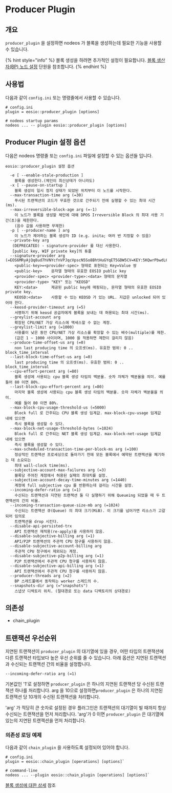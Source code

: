 # Producer Plugin

## 개요

`producer_plugin` 을 설정하면 nodeos 가 블록을 생성하는데 필요한 기능을 사용할 수 있습니다.

{% hint style="info" %}
블록 생성을 하려면 추가적인 설정이 필요합니다. [블록 생산자(BP) 노드 설정](../../producer.md) 단원을 참조합니다.
{% endhint %}

## 사용법

다음과 같이 `config.ini`  또는 명령줄에서 사용할 수 있습니다.&#x20;

```
# config.ini
plugin = eosio::producer_plugin [options]

# nodeos startup params
nodeos ... -- plugin eosio::producer_plugin [options]
```

## Producer Plugin 설정 옵션

다음은 nodeos 명령줄 또는 `config.ini` 파일에 설정할 수 있는 옵션들 입니다.

```
eosio::producer_plugin 설정 옵션

  -e [ --enable-stale-production ]      
    블록을 생성한다.(체인이 최신상태가 아니라도)
  -x [ --pause-on-startup ]             
    블록 생성이 일시 정지 상태가 되었된 위치부터 이 노드를 시작한다.
  --max-transaction-time arg (=30)      
    푸시된 트랜잭션의 코드가 무효한 것으로 간주되기 전에 실행할 수 있는 최대 시간(ms).
  --max-irreversible-block-age arg (=-1)
    이 노드가 블록을 생성할 체인에 대해 DPOS Irreversible Block 의 최대 사용 기간(초)을 제한한다.
    (음수 값을 사용하면 무제한)
  -p [ --producer-name ] arg
    이 노드가 제어하는 블록 생성자 ID (e.g. inita; 여러 번 지정할 수 있음)
  --private-key arg
   (DEPRECATED) - signature-provider 를 대신 사용한다.
   [public key, WIF private key]의 튜플
  --signature-provider arg (=EOS6MRyAjQq8ud7hVNYcfnVPJqcVpscN5So8BhtHuGYqET5GDW5CV=KEY:5KQwrPbwdL6PhXujxW37FSSQZ1JiwsST4cqQzDeyXtP79zkvFD3)
    <public-key>=<provider-spec> 형태로 표현되는 Key=Value 쌍
    <public-key>    문자열 형태의 유효한 EOSIO public key 
    <provider-spec> <provider-type>:<data> 형태의 문자열
    <provider-type> "KEY" 또는 "KEOSD"
    KEY:<data>      제공된 public key에 매핑되는, 문자열 형태의 유효한 EOSIO private key.
    KEOSD:<data>    사용할 수 있는 KEOSD 가 있는 URL. 지갑은 unlocked 되어 있어야 한다.
  --keosd-provider-timeout arg (=5)
    서명하기 위해 keosd 공급자에게 블록을 보내는 데 허용되는 최대 시간(ms).
  --greylist-account arg
    확장된 CPU/NET 가상 리소스에 액세스할 수 없는 계정.
  --greylist-limit arg (=1000)
    사용률이 낮은 동안 CPU/NET 가상 리소스를 확장할 수 있는 배수(multiple)를 제한.
    (값은 1 ~ 1000 사이이며, 1000 을 적용하면 제한이 걸리지 않음)
  --produce-time-offset-us arg (=0)
    non last producing time 의 오프셋(ms). 유효한 범위: 0 .. block_time_interval
  --last-block-time-offset-us arg (=0)
    last producing time 의 오프셋(ms). 유효한 범위: 0 .. block_time_interval
  --cpu-effort-percent arg (=80)
    블록 생성에 사용되는 cpu 블록 생성 타임의 백분율. 숫자 자체가 백분율을 의미. 예를 들어 80 이면 80%.
  --last-block-cpu-effort-percent arg (=80)
    마지막 블록 생성에 사용되는 cpu 블록 생성 타임의 백분율. 숫자 자체가 백분율을 의미. 
    예를 들어 80 이면 80%.
  --max-block-cpu-usage-threshold-us (=5000)
    Block full 로 간주되는 CPU 블록 생성 임계값. max-block-cpu-usage 임계값 내에 있으면 
    즉시 블록을 생성할 수 있다.
  --max-block-net-usage-threshold-bytes (=1024)
    Block full 로 간주되는 NET 블록 생성 임계값. max-block-net-usage 임계값 내에 있으면 
    즉시 블록을 생성할 수 있다.
  --max-scheduled-transaction-time-per-block-ms arg (=100)
    정상적인 트랜잭션 프로세싱으로 돌아가기 전에 모든 블록에서 예약된 트랜잭션을 폐기하는 데 소요되는 
    최대 wall-clock time(ms).
  --subjective-account-max-failures arg (=3)
    블록당 주어진 계정에서 허용된 실패의 최대치를 설정.
  --subjective-account-decay-time-minutes arg (=1440)
    계정에 full subjective cpu 를 반환하는데 걸리는 시간을 설정.
  --incoming-defer-ratio arg (=1)
    수신되는 트랜잭션과 지연된 트랜잭션 둘 다 실행하기 위해 Queueing 되었을 때 두 트랜잭션의 간의 비율.
  --incoming-transaction-queue-size-mb arg (=1024)
    수신되는 트랜잭션 큐(Queue) 의 최대 크기(MiB). 이 크기를 넘어가면 리소스가 고갈되어 임의로 
    트랜잭션을 drop 시킨다.
  --disable-api-persisted-trx
    API 트랜잭션 재적용(re-apply)을 사용하지 않음.
  --disable-subjective-billing arg (=1)
    API/P2P 트랜잭션의 주관적 CPU 청구를 사용하지 않음.
  --disable-subjective-account-billing arg
    주관적 CPU 청구에서 제외되는 계정.
  --disable-subjective-p2p-billing arg (=1)
    P2P 트랜잭션에서 주관적 CPU 청구를 사용하지 않음.
  --disable-subjective-api-billing arg (=1)
    API 트랜잭션에서 주관적 CPU 청구를 사용하지 않음.
  --producer-threads arg (=2)
    BP 스레드풀에서 동작하는 worker 스레드의 수.
  --snapshots-dir arg (="snapshots")
    스냅샷 디렉토리 위치. (절대경로 또는 data 디렉토리의 상대경로)
```

## 의존성

* chain\_plugin

## 트랜잭션 우선순위

지연된 트랜잭션이 `producer_plugin` 의 대기열에 있을 경우, 어떤 타입의 트랜잭션에 다른 트랜잭션 타입보다 높은 우선 순위를 줄 수 있습니다. 아래 옵션은 지연된 트랜잭션과 수신되는 트랜잭션 간의 비율을 설정합니다.

`--incoming-defer-ratio arg (=1)`

기본값인 '1'로 설정하면 `producer_plugin` 은 하나의 지연된 트랜잭션 당 수신된 트랜잭션 하나를 처리합니다. arg 을 10으로 설정하면`producer_plugin` 은 하나의 지연된 트랜잭션 당 10개의 수신된 트랜잭션을 처리합니다.

'arg' 가 적당히 큰 숫자로 설정된 경우 플러그인은 트랜잭션의 대기열이 빌 때까지 항상 수신되는 트랜잭션을 먼저 처리합니다. 'arg'가 0 이면 `producer_plugin` 은 대기열에 있는의 지연된 트랜잭션을 먼저 처리합니다.

### 의존성 로딩 예제

다음과 같이 `chain_plugin` 을 사용하도록 설정되어 있어야 합니다.

```
# config.ini
plugin = eosio::chain_plugin [operations] [options]`

# command-line
nodeos ... --plugin eosio::chain_plugin [operations] [options]`
```

[블록 생성에 대한 상세](../../undefined-1.md) 참조
